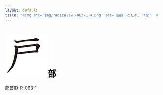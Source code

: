 ```yaml
---
layout: default
title: "<img src='img/radicals/R-063-1-0.png' alt='部首「とだれ」'>部"  # glyphをタイトルに使用
---
```


# <img src='img/radicals/R-063-1-0.png' alt='部首「とだれ」'>部
部首ID: R-063-1
